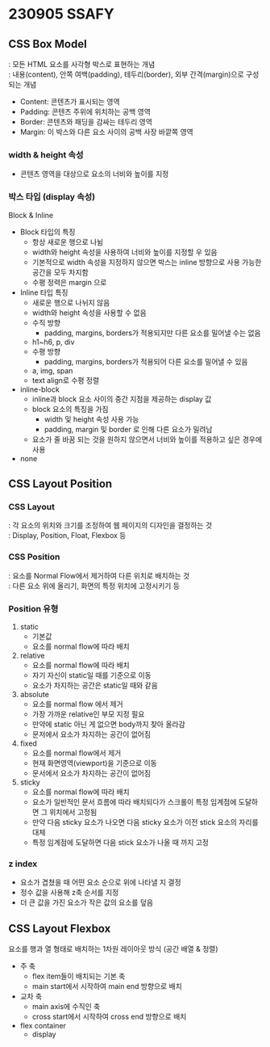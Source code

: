 # 230905 SSAFY
## CSS Box Model
: 모든 HTML 요소를 사각형 박스로 표현하는 개념<br>
: 내용(content), 안쪽 여백(padding), 테두리(border), 외부 간격(margin)으로 구성되는 개념
* Content: 콘텐츠가 표시되는 영역
* Padding: 콘텐츠 주위에 위치하는 공백 영역
* Border: 콘텐츠와 패딩을 감싸는 테두리 영역
* Margin: 이 박스와 다른 요소 사이의 공백 사장 바깥쪽 영역
### width & height 속성
* 콘텐츠 영역을 대상으로 요소의 너비와 높이를 지정
### 박스 타입 (display 속성)
Block & Inline
* Block 타입의 특징
    * 항상 새로운 행으로 나뉨
    * width와 height 속성을 사용하여 너비와 높이를 지정할 우 있음
    * 기본적으로 width 속성을 지정하지 않으면 박스는 inline 방향으로 사용 가능한 공간을 모두 차지함
    * 수평 정력은 margin 으로
* Inline 타입 특징
    * 새로운 행으로 나뉘지 않음
    * width와 height 속성을  사용할 수 없음
    * 수직 방향
        - padding, margins, borders가 적용되지만 다른 요소를 밀어낼 수는 없음
    * h1~h6, p, div
    * 수평 방향
        - padding, margins, borders가 적용되어 다른 요소를 밀어낼 수 있음
    * a, img, span
    * text align로 수평 정렬
* inline-block
    * inline과 block 요소 사이의 중간 지점을 제공하는 display 값
    * block 요소의 특징을 가짐
        - width 및 height 속성 사용 가능
        - padding, margin 및 border 로 인해 다른 요소가 밀려남
    * 요소가 줄 바꿈 되는 것을 원하지 않으면서 너비와 높이를 적용하고 싶은 경우에 사용
* none
## CSS Layout Position
### CSS Layout
: 각 요소의 위치와 크기를 조정하여 웹 페이지의 디자인을 결정하는 것<br>
: Display, Position, Float, Flexbox 등
### CSS Position
: 요소를 Normal Flow에서 제거하여 다른 위치로 배치하는 것<br>
: 다른 요소 위에 올리기, 화면의 특정 위치에 고정시키기 등
### Position 유형
1. static
    * 기본값
    * 요소를 normal flow에 따라 배치
2. relative
    * 요소를 normal flow에 따라 배치
    * 자기 자신이 static일 때를 기준으로 이동
    * 요소가 차지하는 공간은 static일 때와 같음
3. absolute
    * 요소를 normal flow 에서 제거
    * 가장 가까운 relative인 부모 지정 필요
    * 만약에 static 아닌 게 없으면 body까지 찾아 올라감
    * 문저에서 요소가 차지하는 공간이 없어짐
4. fixed
    * 요소를 normal flow에서 제거
    * 현재 화면영역(viewport)을 기준으로 이동
    * 문서에서 요소가 차지하는 공간이 없어짐
5. sticky
    * 요소를 normal flow에 따라 배치
    * 요소가 일반적인 문서 흐름에 따라 배치되다가 스크롤이 특정 임계점에 도달하면 그 위치에서 고정됨
    * 만약 다음 sticky 요소가 나오면 다음 sticky 요소가 이전 stick 요소의 자리를 대체
    * 특정 임계점에 도달하면 다음 stick 요소가 나올 때 까지 고정
### z index
* 요소가 겹쳤을 때 어떤 요소 순으로 위에 나타낼 지 결정
* 정수 값을 사용해 z축 순서를 지정
* 더 큰 값을 가진 요소가 작은 값의 요소를 덮음
## CSS Layout Flexbox
요소를 행과 열 형태로 배치하는 1차원 레이아웃 방식 (공간 배열 & 정렬)
* 주 축
    * flex item들이 배치되는 기본 축
    * main start에서 시작하여 main end 방향으로 배치
* 교차 축
    * main axis에 수직인 축
    * cross start에서 시작하여 cross end 방향으로 배치
* flex container
    * display